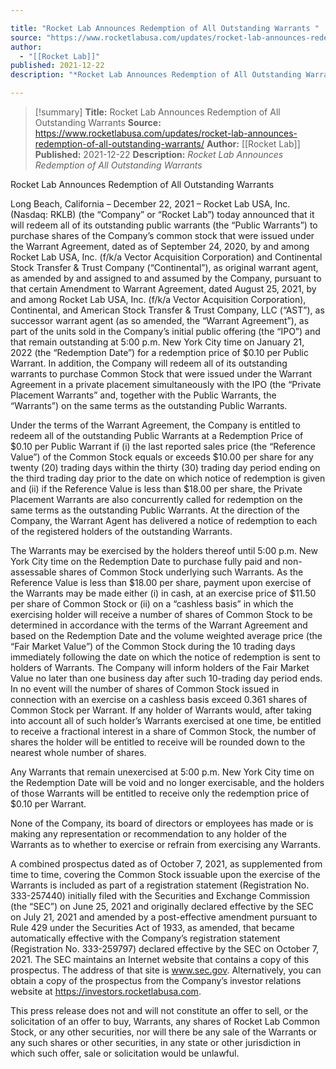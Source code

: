 ```yaml
---

title: "Rocket Lab Announces Redemption of All Outstanding Warrants "
source: "https://www.rocketlabusa.com/updates/rocket-lab-announces-redemption-of-all-outstanding-warrants/"
author:
  - "[[Rocket Lab]]"
published: 2021-12-22
description: "*Rocket Lab Announces Redemption of All Outstanding Warrants*"

---
```

>[!summary]
**Title:** Rocket Lab Announces Redemption of All Outstanding Warrants 
**Source:** https://www.rocketlabusa.com/updates/rocket-lab-announces-redemption-of-all-outstanding-warrants/
**Author:** [[Rocket Lab]]
**Published:** 2021-12-22
**Description:** *Rocket Lab Announces Redemption of All Outstanding Warrants*

Rocket Lab Announces Redemption of All Outstanding Warrants

Long Beach, California – December 22, 2021 – Rocket Lab USA, Inc. (Nasdaq:  RKLB) (the “Company” or “Rocket Lab”) today announced that it will redeem all of its outstanding public warrants (the “Public Warrants”) to purchase shares of the Company’s common stock that were issued under the Warrant Agreement, dated as of September 24, 2020, by and among Rocket Lab USA, Inc. (f/k/a Vector Acquisition Corporation) and Continental Stock Transfer & Trust Company (“Continental”), as original warrant agent, as amended by and assigned to and assumed by the Company, pursuant to that certain Amendment to Warrant Agreement, dated August 25, 2021, by and among Rocket Lab USA, Inc. (f/k/a Vector Acquisition Corporation), Continental, and American Stock Transfer & Trust Company, LLC (“AST”), as successor warrant agent (as so amended, the “Warrant Agreement”), as part of the units sold in the Company’s initial public offering (the “IPO”) and that remain outstanding at 5:00 p.m. New York City time on January 21, 2022 (the “Redemption Date”) for a redemption price of $0.10 per Public Warrant.  In addition, the Company will redeem all of its outstanding warrants to purchase Common Stock that were issued under the Warrant Agreement in a private placement simultaneously with the IPO (the “Private Placement Warrants” and, together with the Public Warrants, the “Warrants”) on the same terms as the outstanding Public Warrants.

Under the terms of the Warrant Agreement, the Company is entitled to redeem all of the outstanding Public Warrants at a Redemption Price of $0.10 per Public Warrant if (i) the last reported sales price (the “Reference Value”) of the Common Stock equals or exceeds $10.00 per share for any twenty (20) trading days within the thirty (30) trading day period ending on the third trading day prior to the date on which notice of redemption is given and (ii) if the Reference Value is less than $18.00 per share, the Private Placement Warrants are also concurrently called for redemption on the same terms as the outstanding Public Warrants. At the direction of the Company, the Warrant Agent has delivered a notice of redemption to each of the registered holders of the outstanding Warrants.

The Warrants may be exercised by the holders thereof until 5:00 p.m. New York City time on the Redemption Date to purchase fully paid and non-assessable shares of Common Stock underlying such Warrants.  As the Reference Value is less than $18.00 per share, payment upon exercise of the Warrants may be made either (i) in cash, at an exercise price of $11.50 per share of Common Stock or (ii) on a “cashless basis” in which the exercising holder will receive a number of shares of Common Stock to be determined in accordance with the terms of the Warrant Agreement and based on the Redemption Date and the volume weighted average price (the “Fair Market Value”) of the Common Stock during the 10 trading days immediately following the date on which the notice of redemption is sent to holders of Warrants.  The Company will inform holders of the Fair Market Value no later than one business day after such 10-trading day period ends.  In no event will the number of shares of Common Stock issued in connection with an exercise on a cashless basis exceed 0.361 shares of Common Stock per Warrant.  If any holder of Warrants would, after taking into account all of such holder’s Warrants exercised at one time, be entitled to receive a fractional interest in a share of Common Stock, the number of shares the holder will be entitled to receive will be rounded down to the nearest whole number of shares.

Any Warrants that remain unexercised at 5:00 p.m. New York City time on the Redemption Date will be void and no longer exercisable, and the holders of those Warrants will be entitled to receive only the redemption price of $0.10 per Warrant.

None of the Company, its board of directors or employees has made or is making any representation or recommendation to any holder of the Warrants as to whether to exercise or refrain from exercising any Warrants.

A combined prospectus dated as of October 7, 2021, as supplemented from time to time, covering the Common Stock issuable upon the exercise of the Warrants is included as part of a registration statement (Registration No. 333-257440) initially filed with the Securities and Exchange Commission (the “SEC”) on June 25, 2021 and originally declared effective by the SEC on July 21, 2021 and amended by a post-effective amendment pursuant to Rule 429 under the Securities Act of 1933, as amended, that became automatically effective with the Company’s registration statement (Registration No. 333-259797) declared effective by the SEC on October 7, 2021.  The SEC maintains an Internet website that contains a copy of this prospectus.  The address of that site is www.sec.gov.  Alternatively, you can obtain a copy of the prospectus from the Company’s investor relations website at https://investors.rocketlabusa.com.

This press release does not and will not constitute an offer to sell, or the solicitation of an offer to buy, Warrants, any shares of Rocket Lab Common Stock, or any other securities, nor will there be any sale of the Warrants or any such shares or other securities, in any state or other jurisdiction in which such offer, sale or solicitation would be unlawful.